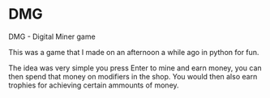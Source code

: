 # DMG
DMG - Digital Miner game

This was a game that I made on an afternoon a while ago in python for fun.

The idea was very simple you press Enter to mine and earn money, you can then spend that money on modifiers in the shop. You would then also earn trophies for achieving certain ammounts of money.
